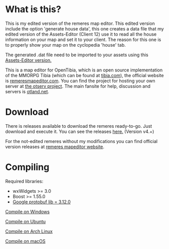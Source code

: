 What is this?
=============

This is my edited version of the remeres map editor. This edited version include the option 'generate house data', this one creates a data file that my edited version of the Assets-Editor (Client 12) use it to read all the house information on your map and set it to your client. The reason for this one is to properly show your map on the cyclopedia 'house' tab.

The generated .dat file need to be imported to your assets using this [Assets-Editor version.](https://github.com/marcosvf132/Assets-Editor/tree/main)

This is a map editor for OpenTibia, which is an open source implementation of the MMORPG Tibia (which can be found at [tibia.com](http://tibia.com)), the official website is [remeresmapeditor.com](http://remeresmapeditor.com).
You can find the project for hosting your own server at [the otserv project](https://github.com/opentibia/server).
The main fansite for help, discussion and servers is [otland.net](http://otland.net).

Download
========

There is releases available to download the remeres ready-to-go. Just download and execute it. You can see the releases [here.](https://github.com/marcosvf132/rme/releases) (Version v4.+)

For the not-edited remeres without my modifications you can find official version releases at [remeres mapeditor website](http://remeresmapeditor.com/marklar.php).

Compiling
=========
Required libraries:
* wxWidgets >= 3.0
* Boost >= 1.55.0
* [Google protobuf lib = 3.12.0](https://github.com/protocolbuffers/protobuf/blob/master/src/README.md)

[Compile on Windows](https://github.com/hjnilsson/rme/wiki/Compiling-on-Windows)

[Compile on Ubuntu](https://github.com/hjnilsson/rme/wiki/Compiling-on-Ubuntu)

[Compile on Arch Linux](https://github.com/hjnilsson/rme/wiki/Compiling-on-Arch-Linux)

[Compile on macOS](https://github.com/hjnilsson/rme/wiki/Compiling-on-macOS)
